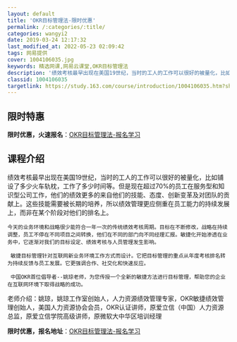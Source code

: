 ```yaml
---
layout: default
title: 'OKR目标管理法-限时优惠'
permalink: /:categories/:title/
categories: wangyi2
date: 2019-03-24 12:17:32
last_modified_at: 2022-05-23 02:09:42
tags: 网易提供
cover: 1004106035.jpg
keywords: 精选网课,网易云课堂,OKR目标管理法
description: '绩效考核最早出现在美国19世纪，当时的工人的工作可以很好的被量化，比如铺设了多少火车轨枕，工作了多少时间等。但是现在超过'
classid: 1004106035
targetlink: https://study.163.com/course/introduction/1004106035.htm?share=1&shareId=1025206652&utm_campaign=share&utm_medium=iphoneShare&utm_source=&utm_u=1025206652
---
```


## 限时特惠

**限时优惠，火速报名**：[OKR目标管理法-报名学习](https://study.163.com/course/introduction/1004106035.htm?share=1&shareId=1025206652&utm_campaign=share&utm_medium=iphoneShare&utm_source=&utm_u=1025206652)

## 课程介绍

绩效考核最早出现在美国19世纪，当时的工人的工作可以很好的被量化，比如铺设了多少火车轨枕，工作了多少时间等。但是现在超过70%的员工在服务型和知识型公司工作，他们的绩效更多的来自他们的技能、态度、创新变革及对团队的贡献上。这些技能需要被长期的培养，所以绩效管理更应侧重在员工能力的持续发展上，而非在某个阶段对他们的排名上。

    今天的业务环境和战略很少能符合一年一次的传统绩效考核周期。目标在不断修改，战略在持续调整，员工不停在不同项目之间转换，他们在不同的部门向不同经理汇报。敏捷化开始渗透在业务中，它逐渐对我们的目标设定、绩效考核与人员管理发生影响。

     敏捷目标管理针对互联网新业务环境工作方式而设计。它把目标管理的重点从年度考核排名转为持续反馈与员工发展。它更强调合作、社交化和快速反应。

     中国OKR首位倡导者--姚琼老师，为您传授一个全新的敏捷方法进行目标管理，帮助您的企业在互联网环境下取得战略的成功。

老师介绍：姚琼，姚琼工作室创始人，人力资源绩效管理专家，OKR敏捷绩效管理创始人，美国人力资源协会会员，OKR认证讲师，原爱立信（中国）人力资源总监，原爱立信学院高级讲师，原微软大中华区培训经理

**限时优惠，报名地址**：[OKR目标管理法-报名学习](https://study.163.com/course/introduction/1004106035.htm?share=1&shareId=1025206652&utm_campaign=share&utm_medium=iphoneShare&utm_source=&utm_u=1025206652)

